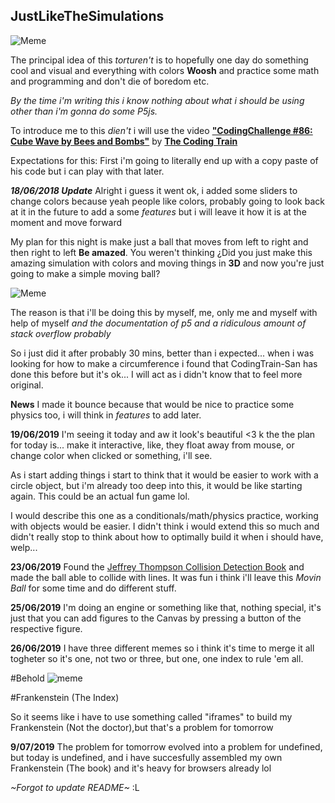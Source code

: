 ## JustLikeTheSimulations

![Meme](https://i.ytimg.com/vi/gbkxa_stttY/maxresdefault.jpg)

The principal idea of this _torturen't_ is to hopefully one day do something cool
and visual and everything with colors **Woosh** and practice some math and programming
and don't die of boredom etc. 

*By the time i'm writing this i know nothing about what i should be using other than*
*i'm gonna do some P5js.*

To introduce me to this _dien't_ i will use the video 
[**"CodingChallenge #86: Cube Wave by Bees and Bombs"**](https://www.youtube.com/watch?v=H81Tdrmz2LA) by [**The Coding Train**](https://www.youtube.com/channel/UCvjgXvBlbQiydffZU7m1_aw)

Expectations for this: First i'm going to literally end up with a copy paste of his code
but i can play with that later.

_**18/06/2018 Update**_
Alright i guess it went ok, i added some sliders to change colors because yeah people like colors, probably going to look back at it in the future to add a some *features* but i will leave it how it is at the moment and move forward

My plan for this night is make just a ball that moves from left to right and then right to left **Be amazed**. You weren't thinking ¿Did you just make this amazing simulation with colors and moving things in **3D** and now you're just going to make a simple moving ball?

![Meme](https://i.kym-cdn.com/entries/icons/facebook/000/028/596/dsmGaKWMeHXe9QuJtq_ys30PNfTGnMsRuHuo_MUzGCg.jpg)

The reason is that i'll be doing this by myself, me, only me and myself with help of myself *and the documentation of p5 and a ridiculous amount of stack overflow probably*

So i just did it after probably 30 mins, better than i expected... when i was looking for how to make a circumference i found that CodingTrain-San has done this before but it's ok... I will act as i didn't know that to feel more original.

**News** I made it bounce because that would be nice to practice some physics too, i will think in *features* to add later.

**19/06/2019**
I'm seeing it today and aw it look's beautiful <3
k the the plan for today is... make it interactive, like, they float away from mouse, or change color when clicked or something, i'll see.

As i start adding things i start to think that it would be easier to work with a circle object, but i'm already too deep into this, it would be like starting again. This could be an actual fun game lol.

I would describe this one as a conditionals/math/physics practice, working with objects would be easier. I didn't think i would extend this so much and didn't really stop to think about how to optimally build it when i should have, welp...

**23/06/2019**
Found the [Jeffrey Thompson Collision Detection Book](http://www.jeffreythompson.org/collision-detection/line-circle.php) and made the ball able to collide with lines. It was fun i think i'll leave this *Movin Ball* for some time and do different stuff.

**25/06/2019**
I'm doing an engine or something like that, nothing special, it's just that you can add figures to the Canvas by pressing a button of the respective figure.

**26/06/2019**
I have three different memes so i think it's time to merge it all togheter so it's one, not two or three, but one, one index to rule 'em all.

#Behold
![meme](https://vignette.wikia.nocookie.net/fairlyoddparents/images/8/84/ShelfLife240.png/revision/latest?cb=20110307232622&path-prefix=en)

#Frankenstein (The Index)

So it seems like i have to use something called "iframes" to build my Frankenstein (Not the doctor),but that's a problem for tomorrow

**9/07/2019**
The problem for tomorrow evolved into a problem for undefined, but today is undefined, and i have succesfully assembled my own Frankenstein (The book) and it's heavy for browsers already lol

_~Forgot to update README~_ :L